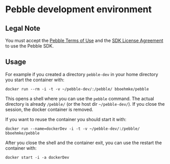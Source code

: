 # Pebble development environment

## Legal Note
You must accept the [Pebble Terms of Use](https://developer.getpebble.com/legal/terms-of-use/)
and the [SDK License Agreement](https://developer.getpebble.com/legal/sdk-license/) 
to use the Pebble SDK.


## Usage

For example if you created a directory ```pebble-dev``` in your home directory 
you start the container with:
```
docker run --rm -i -t -v ~/pebble-dev/:/pebble/ bboehmke/pebble
```
This opens a shell where you can use the ```pebble``` command.
The actual directory is already ```/pebble/``` (or the host dir ```~/pebble-dev/```).
If you close the session, the docker container is removed.


If you want to reuse the container you should start it with:
```
docker run --name=dockerDev -i -t -v ~/pebble-dev/:/pebble/ bboehmke/pebble
```
After you close the shell and the container exit, you can use the restart the 
container with:
```
docker start -i -a dockerDev
```
